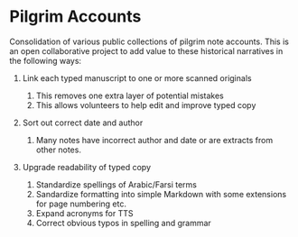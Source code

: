 # Pilgrim Accounts
Consolidation of various public collections of pilgrim note accounts. This is an open collaborative project to add value to these historical narratives in the following ways:

1. Link each typed manuscript to one or more scanned originals
    1. This removes one extra layer of potential mistakes
    1. This allows volunteers to help edit and improve typed copy

2. Sort out correct date and author 
    1. Many notes have incorrect author and date or are extracts from other notes. 

3. Upgrade readability of typed copy 
    1. Standardize spellings of Arabic/Farsi terms
    1. Sandardize formatting into simple Markdown with some extensions for page numbering etc.
    1. Expand acronyms for TTS
    1. Correct obvious typos in spelling and grammar
  
  
  
